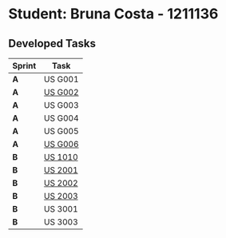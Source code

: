 # Student: Bruna Costa - 1211136

## Developed Tasks

| Sprint | Task                                       |
|--------|--------------------------------------------|
| **A**  | US G001                                    |
| **A**  | [US G002](../SPRINT%20A/US_G002/readme.md) |
| **A**  | US G003                                    |
| **A**  | US G004                                    |
| **A**  | US G005                                    |
| **A**  | [US G006](../SPRINT%20A/US_G006/readme.md) |
| **B**  | [US 1010](../SPRINT%20B/US_1010/readme.md) |
| **B**  | [US 2001](../SPRINT%20B/US_2001/readme.md) |
| **B**  | [US 2002](../SPRINT%20B/US_2002/readme.md) |
| **B**  | [US 2003](../SPRINT%20B/US_2003/readme.md) |
| **B**  | US 3001                                    |
| **B**  | US 3003                                    |